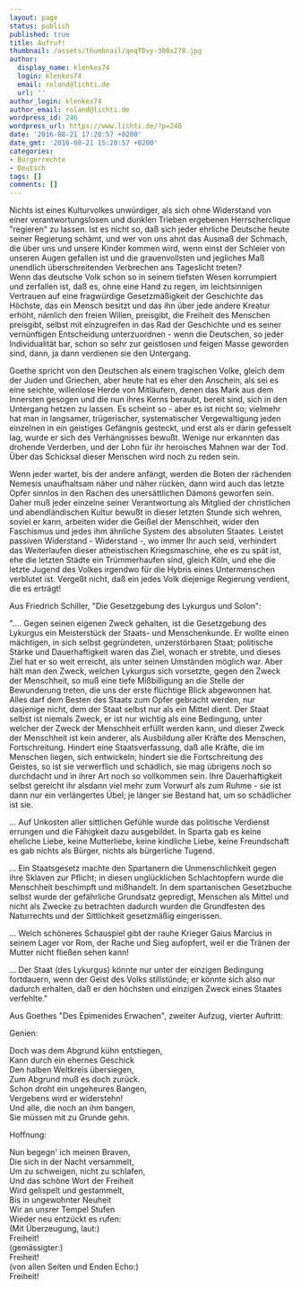 ```yaml
---
layout: page
status: publish
published: true
title: Aufruf!
thumbnail: /assets/thumbnail/qeqTDvy-300x278.jpg
author:
  display_name: klenkes74
  login: klenkes74
  email: roland@lichti.de
  url: ''
author_login: klenkes74
author_email: roland@lichti.de
wordpress_id: 246
wordpress_url: https://www.lichti.de/?p=246
date: '2016-08-21 17:20:57 +0200'
date_gmt: '2016-08-21 15:20:57 +0200'
categories:
- Bürgerrechte
- Deutsch
tags: []
comments: []
---
```

<p>Nichts ist eines Kulturvolkes unwürdiger, als sich ohne Widerstand von einer verantwortungslosen und dunklen Trieben ergebenen Herrscherclique "regieren" zu lassen. Ist es nicht so, daß sich jeder ehrliche Deutsche heute seiner Regierung schämt, und wer von uns ahnt das Ausmaß der Schmach, die über uns und unsere Kinder kommen wird, wenn einst der Schleier von unseren Augen gefallen ist und die grauenvollsten und jegliches Maß unendlich überschreitenden Verbrechen ans Tageslicht treten?<br />
Wenn das deutsche Volk schon so in seinem tiefsten Wesen korrumpiert und zerfallen ist, daß es, ohne eine Hand zu regen, im leichtsinnigen Vertrauen auf eine fragwürdige Gesetzmäßigkeit der Geschichte das Höchste, das ein Mensch besitzt und das ihn über jede andere Kreatur erhöht, nämlich den freien Willen, preisgibt, die Freiheit des Menschen preisgibt, selbst mit einzugreifen in das Rad der Geschichte und es seiner vernünftigen Entscheidung unterzuordnen - wenn die Deutschen, so jeder Individualität bar, schon so sehr zur geistlosen und feigen Masse geworden sind, dann, ja dann verdienen sie den Untergang.</p>
<p><!--more--></p>
<p>Goethe spricht von den Deutschen als einem tragischen Volke, gleich dem der Juden und Griechen, aber heute hat es eher den Anschein, als sei es eine seichte, willenlose Herde von Mitläufern, denen das Mark aus dem Innersten gesogen und die nun ihres Kerns beraubt, bereit sind, sich in den Untergang hetzen zu lassen. Es scheint so - aber es ist nicht so; vielmehr hat man in langsamer, trügerischer, systematischer Vergewaltigung jeden einzelnen in ein geistiges Gefängnis gesteckt, und erst als er darin gefesselt lag, wurde er sich des Verhängnisses bewußt. Wenige nur erkannten das drohende Verderben, und der Lohn für ihr heroisches Mahnen war der Tod. Über das Schicksal dieser Menschen wird noch zu reden sein.</p>
<p>Wenn jeder wartet, bis der andere anfängt, werden die Boten der rächenden Nemesis unaufhaltsam näher und näher rücken, dann wird auch das letzte Opfer sinnlos in den Rachen des unersättlichen Dämons geworfen sein. Daher muß jeder einzelne seiner Verantwortung als Mitglied der christlichen und abendländischen Kultur bewußt in dieser letzten Stunde sich wehren, soviel er kann, arbeiten wider die Geißel der Menschheit, wider den Faschismus und jedes ihm ähnliche System des absoluten Staates. Leistet passiven Widerstand - Widerstand -, wo immer Ihr auch seid, verhindert das Weiterlaufen dieser atheistischen Kriegsmaschine, ehe es zu spät ist, ehe die letzten Städte ein Trümmerhaufen sind, gleich Köln, und ehe die letzte Jugend des Volkes irgendwo für die Hybris eines Untermenschen verblutet ist. Vergeßt nicht, daß ein jedes Volk diejenige Regierung verdient, die es erträgt!</p>
<p>Aus Friedrich Schiller, "Die Gesetzgebung des Lykurgus und Solon":</p>
<p>".... Gegen seinen eigenen Zweck gehalten, ist die Gesetzgebung des Lykurgus ein Meisterstück der Staats- und Menschenkunde. Er wollte einen mächtigen, in sich selbst gegründeten, unzerstörbaren Staat; politische Stärke und Dauerhaftigkeit waren das Ziel, wonach er strebte, und dieses Ziel hat er so weit erreicht, als unter seinen Umständen möglich war. Aber hält man den Zweck, welchen Lykurgus sich vorsetzte, gegen den Zweck der Menschheit, so muß eine tiefe Mißbilligung an die Stelle der Bewunderung treten, die uns der erste flüchtige Blick abgewonnen hat. Alles darf dem Besten des Staats zum Opfer gebracht werden, nur dasjenige nicht, dem der Staat selbst nur als ein Mittel dient. Der Staat selbst ist niemals Zweck, er ist nur wichtig als eine Bedingung, unter welcher der Zweck der Menschheit erfüllt werden kann, und dieser Zweck der Menschheit ist kein anderer, als Ausbildung aller Kräfte des Menschen, Fortschreitung. Hindert eine Staatsverfassung, daß alle Kräfte, die im Menschen liegen, sich entwickeln; hindert sie die Fortschreitung des Geistes, so ist sie verwerflich und schädlich, sie mag übrigens noch so durchdacht und in ihrer Art noch so vollkommen sein. Ihre Dauerhaftigkeit selbst gereicht ihr alsdann viel mehr zum Vorwurf als zum Ruhme - sie ist dann nur ein verlängertes Übel; je länger sie Bestand hat, um so schädlicher ist sie.</p>
<p>... Auf Unkosten aller sittlichen Gefühle wurde das politische Verdienst errungen und die Fähigkeit dazu ausgebildet. In Sparta gab es keine eheliche Liebe, keine Mutterliebe, keine kindliche Liebe, keine Freundschaft es gab nichts als Bürger, nichts als bürgerliche Tugend.</p>
<p>... Ein Staatsgesetz machte den Spartanern die Unmenschlichkeit gegen ihre Sklaven zur Pflicht; in diesen unglücklichen Schlachtopfern wurde die Menschheit beschimpft und mißhandelt. In dem spartanischen Gesetzbuche selbst wurde der gefährliche Grundsatz gepredigt, Menschen als Mittel und nicht als Zwecke zu betrachten dadurch wurden die Grundfesten des Naturrechts und der Sittlichkeit gesetzmäßig eingerissen.</p>
<p>... Welch schöneres Schauspiel gibt der rauhe Krieger Gaius Marcius in seinem Lager vor Rom, der Rache und Sieg aufopfert, weil er die Tränen der Mutter nicht fließen sehen kann!</p>
<p>... Der Staat (des Lykurgus) könnte nur unter der einzigen Bedingung fortdauern, wenn der Geist des Volks stillstünde; er könnte sich also nur dadurch erhalten, daß er den höchsten und einzigen Zweck eines Staates verfehlte."</p>
<p>Aus Goethes "Des Epimenides Erwachen", zweiter Aufzug, vierter Auftritt:</p>
<p>Genien:</p>
<p>Doch was dem Abgrund kühn entstiegen,<br />
Kann durch ein ehernes Geschick<br />
Den halben Weltkreis übersiegen,<br />
Zum Abgrund muß es doch zurück.<br />
Schon droht ein ungeheures Bangen,<br />
Vergebens wird er widerstehn!<br />
Und alle, die noch an ihm bangen,<br />
Sie müssen mit zu Grunde gehn.</p>
<p>Hoffnung:</p>
<p>Nun begegn' ich meinen Braven,<br />
Die sich in der Nacht versammelt,<br />
Um zu schweigen, nicht zu schlafen,<br />
Und das schöne Wort der Freiheit<br />
Wird gelispelt und gestammelt,<br />
Bis in ungewohnter Neuheit<br />
Wir an unsrer Tempel Stufen<br />
Wieder neu entzückt es rufen:<br />
(Mit Überzeugung, laut:)<br />
Freiheit!<br />
(gemässigter:)<br />
Freiheit!<br />
(von allen Seiten und Enden Echo:)<br />
Freiheit!</p>
